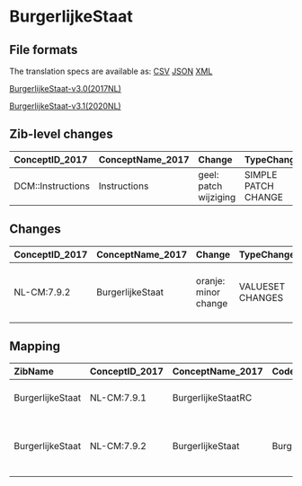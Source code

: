 # BurgerlijkeStaat
## File formats

The translation specs are available as: 
[CSV](../csv/BurgerlijkeStaat.csv) [JSON](../json/BurgerlijkeStaat.json) [XML](../xml/BurgerlijkeStaat.xml)



[BurgerlijkeStaat-v3.0(2017NL)](https://zibs.nl/wiki/BurgerlijkeStaat-v3.0(2017NL))

[BurgerlijkeStaat-v3.1(2020NL)](https://zibs.nl/wiki/BurgerlijkeStaat-v3.1(2020NL))







## Zib-level changes

| ConceptID_2017    | ConceptName_2017   | Change                | TypeChange          | Omschrijving                  |
|:------------------|:-------------------|:----------------------|:--------------------|:------------------------------|
| DCM::Instructions | Instructions       | geel: patch wijziging | SIMPLE PATCH CHANGE | Tekst instructions gewijzigd. |

## Changes

| ConceptID_2017   | ConceptName_2017   | Change               | TypeChange       | Impact_heen   | TRANSLATIE_spec_heen                  | Impact_terug   | TRANSLATIE_spec_terug                 | Omschrijving                                                                     |
|:-----------------|:-------------------|:---------------------|:-----------------|:--------------|:--------------------------------------|:---------------|:--------------------------------------|:---------------------------------------------------------------------------------|
| NL-CM:7.9.2      | BurgerlijkeStaat   | oranje: minor change | VALUESET CHANGES | Low           | valuesets 2017 -> valueset 2020 regel | Medium         | valuesets 2017 <- valueset 2020 regel | Unmarried/ongehuwd toegevoegd aan codelijst. Never married op discouraged gezet. |

## Mapping

| ZibName          | ConceptID_2017   | ConceptName_2017   | Codelists_2017            | Change                  | ConceptID_2020   | ConceptName_2020   | Codelists_2020            | Bits    | Omschrijving                                                                     | TypeChange       | Impact_heen   | TRANSLATIE_spec_heen                  | Impact_terug   | TRANSLATIE_spec_terug                 |
|:-----------------|:-----------------|:-------------------|:--------------------------|:------------------------|:-----------------|:-------------------|:--------------------------|:--------|:---------------------------------------------------------------------------------|:-----------------|:--------------|:--------------------------------------|:---------------|:--------------------------------------|
| BurgerlijkeStaat | NL-CM:7.9.1      | BurgerlijkeStaatRC |                           | groen: geen wijzigingen | NL-CM:7.9.1      | BurgerlijkeStaatRC |                           |         |                                                                                  | NO CHANGE        |               |                                       |                |                                       |
| BurgerlijkeStaat | NL-CM:7.9.2      | BurgerlijkeStaat   | BurgerlijkeStaatCodelijst | oranje: minor change    | NL-CM:7.9.2      | BurgerlijkeStaat   | BurgerlijkeStaatCodelijst | ZIB-735 | Unmarried/ongehuwd toegevoegd aan codelijst. Never married op discouraged gezet. | VALUESET CHANGES | Low           | valuesets 2017 -> valueset 2020 regel | Medium         | valuesets 2017 <- valueset 2020 regel |


